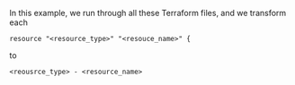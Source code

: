 
In this example, we run through all these Terraform files, and we
transform each
```
resource "<resource_type>" "<resouce_name>" {
```

to
```
<reousrce_type> - <resource_name>
```


